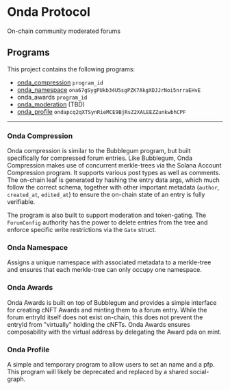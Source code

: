 # Onda Protocol
On-chain community moderated forums

## Programs
This project contains the following programs:
- [onda_compression](https://github.com/onda-protocol/onda-program-library/tree/main/programs/onda-compression) `program_id`
- [onda_namespace](https://github.com/onda-protocol/onda-program-library/tree/main/programs/onda-namespace) `ona67gSygPUkb34U5sgPZK7AkgXDJJrNoi5nrraEHvE`
- onda_awards `program_id`
- [onda_moderation](https://github.com/onda-protocol/onda-program-library/tree/main/programs/onda-moderation) (TBD)
- [onda_profile](https://github.com/onda-protocol/onda-program-library/tree/main/programs/onda-profile) `ondapcq2qXTSynRieMCE9BjRsZ2XALEEZZunkwbhCPF`

___

### Onda Compression
Onda compression is similar to the Bubblegum program, but built specifically for compressed forum entries. Like Bubblegum, Onda Compression makes use of concurrent merkle-trees via the Solana Account Compression program. It supports various post types as well as comments. The on-chain leaf is generated by hashing the entry data args, which much follow the correct schema, together with other important metadata (`author`, `created_at`, `edited_at`) to ensure the on-chain state of an entry is fully verifiable.

The program is also built to support moderation and token-gating. The `ForumConfig` authority has the power to delete entries from the tree and enforce specific write restrictions via the `Gate` struct.

### Onda Namespace
Assigns a unique namespace with associated metadata to a merkle-tree and ensures that each merkle-tree can only occupy one namespace.

### Onda Awards
Onda Awards is built on top of Bubblegum and provides a simple interface for creating cNFT Awards and minting them to a forum entry. While the forum entryId itself does not exist on-chain, this does not prevent the entryId from "virtually" holding the cNFTs. Onda Awards ensures composability with the virtual address by delegating the Award pda on mint.

### Onda Profile 
A simple and temporary program to allow users to set an name and a pfp. This program will likely be deprecated and replaced by a shared social-graph.

